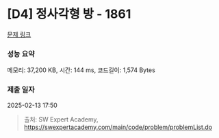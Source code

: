 # [D4] 정사각형 방 - 1861 

[문제 링크](https://swexpertacademy.com/main/code/problem/problemDetail.do?contestProbId=AV5LtJYKDzsDFAXc) 

### 성능 요약

메모리: 37,200 KB, 시간: 144 ms, 코드길이: 1,574 Bytes

### 제출 일자

2025-02-13 17:50



> 출처: SW Expert Academy, https://swexpertacademy.com/main/code/problem/problemList.do